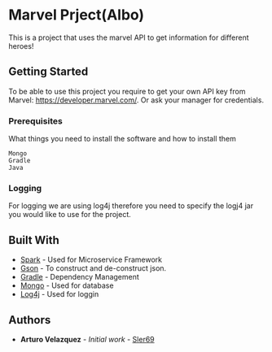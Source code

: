 # Marvel Prject(Albo)

This is a project that uses the marvel API to get information for different heroes!

## Getting Started

To be able to use this project you require to get your own API key from Marvel: https://developer.marvel.com/. Or ask your 
manager for credentials. 

### Prerequisites

What things you need to install the software and how to install them

```
Mongo
Gradle
Java
```
### Logging

For logging we are using log4j therefore you need to specify the logj4 jar you would like to use for the project.

## Built With
* [Spark](http://sparkjava.com/) - Used for Microservice Framework
* [Gson](https://github.com/google/gson) - To construct and de-construct json.
* [Gradle](https://gradle.org/) - Dependency Management
* [Mongo](https://www.mongodb.com/) - Used for database
* [Log4j](https://logging.apache.org/log4j/2.x/) - Used for loggin

## Authors

* **Arturo Velazquez** - *Initial work* - [Sler69](https://github.com/Sler69)


